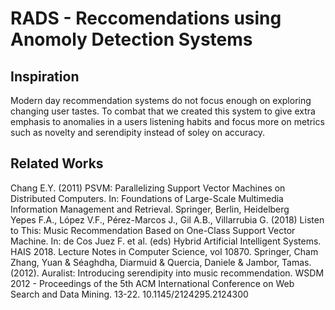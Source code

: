 # RADS - Reccomendations using Anomoly Detection Systems
## Inspiration
Modern day recommendation systems do not focus enough on exploring changing user tastes. To combat that we created this system to give extra emphasis to anomalies in a users listening habits and focus more on metrics such as novelty and serendipity instead of soley on accuracy.
## Related Works
Chang E.Y. (2011) PSVM: Parallelizing Support Vector Machines on Distributed Computers. In: Foundations of Large-Scale Multimedia Information Management and Retrieval. Springer, Berlin, Heidelberg  
Yepes F.A., López V.F., Pérez-Marcos J., Gil A.B., Villarrubia G. (2018) Listen to This: Music Recommendation Based on One-Class Support Vector Machine. In: de Cos Juez F. et al. (eds) Hybrid Artificial Intelligent Systems. HAIS 2018. Lecture Notes in Computer Science, vol 10870. Springer, Cham  
Zhang, Yuan & Séaghdha, Diarmuid & Quercia, Daniele & Jambor, Tamas. (2012). Auralist:     Introducing serendipity into music recommendation. WSDM 2012 - Proceedings of the 5th  ACM International Conference on Web Search and Data Mining. 13-22. 10.1145/2124295.2124300   
